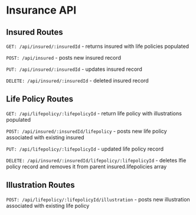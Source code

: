 # Insurance API

## Insured Routes

`GET: /api/insured/:insuredId` - returns insured with life policies populated

`POST: /api/insured` - posts new insured record

`PUT: /api/insured/:insuredId` - updates insured record

`DELETE: /api/insured/:insuredId` - deleted insured record

## Life Policy Routes

`GET: /api/lifepolicy/:lifepolicyId` - return life policy with illustrations populated

`POST: /api/insured/:insuredId/lifepolicy` - posts new life policy associated with existing insured

`PUT: /api/lifepolicy/:lifepolicyId` - updated life policy record

`DELETE: /api/insured/:insuredId/lifepolicy/:lifepolicyId` - deletes lfie policy record and removes it from parent insured.lifepolicies array

## Illustration Routes

`POST: /api/lifepolicy/:lifepolicyId/illustration` - posts new illustration associated with existing life policy